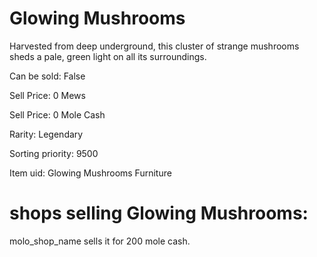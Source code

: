 # Glowing Mushrooms

Harvested from deep underground, this cluster of strange mushrooms sheds a pale, green light on all its surroundings.

Can be sold: False

Sell Price: 0 Mews

Sell Price: 0 Mole Cash

Rarity: Legendary

Sorting priority: 9500

Item uid: Glowing Mushrooms Furniture

# shops selling Glowing Mushrooms:

molo_shop_name sells it for 200 mole cash.